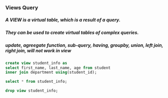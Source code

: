 ### Views Query

##### A VIEW is a virtual table, which is a result of a query.
##### They can be used to create virtual tables of complex queries.
##### update, agreegate function, sub-query, having, groupby, union, left join, right join, will not work in view 

```sql
create view student_info as 
select first_name, last_name, age from student
inner join department using(student_id);
```


```sql
select * from student_info;
```


```sql
drop view student_info;
```